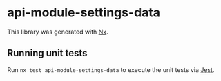 # api-module-settings-data

This library was generated with [Nx](https://nx.dev).

## Running unit tests

Run `nx test api-module-settings-data` to execute the unit tests via [Jest](https://jestjs.io).
